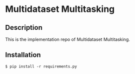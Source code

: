 # Multidataset Multitasking

## Description
This is the implementation repo of Multidataset Multitasking.

## Installation
```
$ pip install -r requirements.py
```